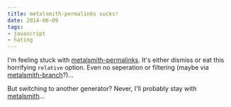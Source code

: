 ```yaml
---
title: metalsmith-permalinks sucks!
date: 2014-06-09
tags:
- javascript
- hating
---
```


I'm feeling stuck with [metalsmith-permalinks](https://github.com/segmentio/metalsmith-permalinks). It's either dismiss or eat this horrifying `relative` option. Even no seperation or filtering (maybe via [metalsmith-branch](https://github.com/ericgj/metalsmith-branch)?)...

But switching to another generator? Never, I'll probably stay with [metalsmith](http://www.metalsmith.io/)...
